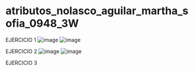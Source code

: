 # atributos_nolasco_aguilar_martha_sofia_0948_3W
EJERCICIO 1 
![image](https://github.com/user-attachments/assets/7951ee01-bbf8-4bb1-99a5-037d6633e42b)
![image](https://github.com/user-attachments/assets/3851f1b0-1675-443c-a7bd-50eee716c30b)

EJERCICIO 2 
![image](https://github.com/user-attachments/assets/d7643e3b-c01b-46fb-8dba-01acdc57a8fe)
![image](https://github.com/user-attachments/assets/83fa106c-5ce1-4b6e-a0a4-cc5d5f62a022)

EJERCICIO 3


